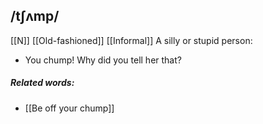 ## /tʃʌmp/  
[[N]] [[Old-fashioned]] [[Informal]]
A silly or stupid person:

- You chump! Why did you tell her that?

##### Related words:
- [[Be off your chump]]